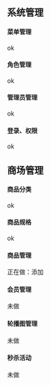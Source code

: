 ## 系统管理

#### 菜单管理

ok



#### 角色管理

ok



#### 管理员管理

ok



#### 登录、权限

ok





## 商场管理

#### 商品分类

ok



#### 商品规格

ok



#### 商品管理

正在做：添加



#### 会员管理

未做



#### 轮播图管理

未做



#### 秒杀活动

未做

